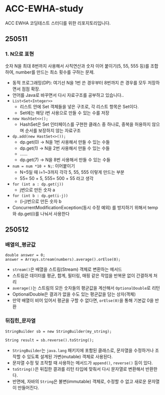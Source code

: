 # ACC-EWHA-study
ACC EWHA 코딩테스트 스터디를 위한 리포지토리입니다. 

## 250511
### 1. N으로 표현 
숫자 N을 최대 8번까지 사용해서 사칙연산과 숫자 이어 붙이기(5, 55, 555 등)를 조합하여, number를 만드는 최소 횟수를 구하는 문제.
- 동적 프로그래밍(DP): 여기선 N을 1번 쓴 경우부터 8번까지 쓴 경우를 모두 저장하면서 점점 확장.
- 언어를 Java로 바꾸면서 다시 자료구조를 공부하고 있습니다..
- `List<Set<Integer>>` 
  - 리스트 안에 Set 객체들을 넣은 구조로, 각 리스트 항목은 Set<Integer>이다. 
  - Set<Integer>에는 해당 i번 사용으로 만들 수 있는 수를 저장
- `new HashSet<>();`
  - HashSet은 Set 인터페이스를 구현한 클래스 중 하나로, 중복을 허용하지 않으며 순서를 보장하지 않는 자료구조
- `dp.add(new HastSet<>());`
  - dp.get(0) → N을 1번 사용해서 만들 수 있는 수들 
  - dp.get(1) → N을 2번 사용해서 만들 수 있는 수들
  - ......
  - dp.get(7) → N을 8번 사용해서 만들 수 있는 수들
- `num = num *10 + N;`: 이어붙이기 
  - N=5일 때 i=1~3까지 각각 5, 55, 555 이렇게 만드는 부분
  - 55= 50 + 5, 555= 500 + 55 라고 생각
- `for (int a : dp.get(j))`
  - j번으로 만든 숫자 a
- `for (int b : dp.get(i-j))`
  - (i-j)번으로 만든 숫자 b
- ConcurrentModificationException(동시 수정 예외) 를 방지하기 위해서 temp와 dp.get(i)를 나눠서 사용한다

## 250512
### 배열의_평균값
```
double answer = 0;
answer = Arrays.stream(numbers).average().orElse(0);
```
- `stream()`은 배열을 스트림(Stream) 객체로 변환하는 메서드
- 스트림은 데이터를  평균, 합계, 필터링, 매핑 같은 작업을 반복문 없이 간결하게 처리
- `average()`는 스트림의 모든 숫자들의 평균값을 계산해서 `OptionalDouble`로 리턴
- OptionalDouble은 결과가 없을 수도 있는 평균값을 담는 상자(객체)
- 만약 배열이 비어 있어서 평균을 구할 수 없다면, `orElse(0)`을 통해 기본값 0을 반환
### 뒤집힌_문자열
```dockerfile
StringBuilder sb = new StringBuilder(my_string);

String result = sb.reverse().toString();
```
- `StringBuilder`는 `java.lang` 패키지에 포함된 클래스로, 문자열을 수정하거나 조작할 수 있도록 설계된 가변(mutable) 객체로 사용된다.
- 문자열 수정 및 조작할 때 사용하는 메서드가 `append()`, `reverse()` 등이 있다. 
- `toString()`은 뒤집한 결과를 리턴 타입에 맞춰서 다시 문자열로 변환해서 반환한다. 
- 반면에, 자바의 `String`은 불변(immutable) 객체로, 수정할 수 없고 새로운 문자열이 만들어진다. 